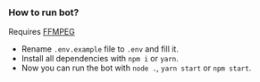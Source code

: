 ### How to run bot?
Requires [FFMPEG](https://ffmpeg.org/)
- Rename `.env.example` file to `.env` and fill it.
- Install all dependencies with `npm i` or `yarn`.
- Now you can run the bot with `node .`, `yarn start` or `npm start`.
